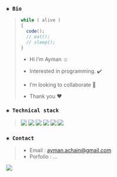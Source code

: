### `✱ Bio`
> ```javascript
> while ( alive )
> {
>   code();
>   // eat();
>   // sleep();
> }
> ```
> - Hi I’m Ayman ☺
> 
> - Interested in programming. ✔️
> 
> - I’m looking to collaborate 💞️
>
> - Thank you ❤️️
> 
### `✱ Technical stack`
> <p>
> <img src="https://img.icons8.com/color/50/null/python--v1.png"/>
> <img src="https://img.icons8.com/color/50/null/javascript--v1.png"/>
> <img src="https://img.icons8.com/fluency/50/typescript--v2.png"/>
> <img src="https://img.icons8.com/fluency/50/nextjs.png"/>
> <img src="https://img.icons8.com/plasticine/50/react.png"/>
> <img src="https://img.icons8.com/?size=50&id=CIAZz2CYc6Kc&format=png&color=000000"/>
### `✱ Contact`
> - Email : ayman.achain@gmail.com
> - Porfolio : ...

[![](https://visitcount.itsvg.in/api?id=gpxzero&label=Profile%20Views&color=9&icon=3&pretty=false)](https://visitcount.itsvg.in)
